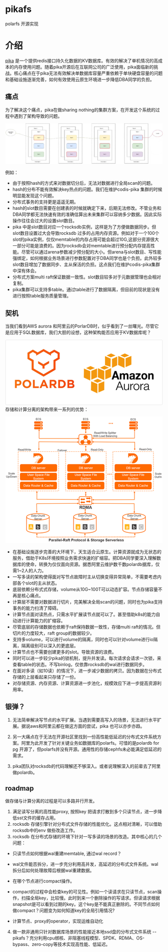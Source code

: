 # pikafs
polarfs 开源实现

# 介绍
[pika](https://github.com/OpenAtomFoundation/pika) 是一个提供redis接口持久化数据的KV数据库。有效的解决了单机情况的高成本的内存使用问题。随着pika开源后在互联网公司的广泛使用，pika面临新的挑战。核心痛点在于pika无法有效解决单数据库容量严重依赖于单块硬盘容量的问题和基础设施逐渐完善，如何有效使用云原生环境进一步降低DBA同学的负担。

## 痛点

为了解决这个痛点，pika在做sharing nothing的集群方案，在开发这个系统的过程中遇到了架构导致的问题。

![share nothing](https://github.com/kernelai/pikafs/blob/main/doc/pic/share_nothing_argchitecture.png)

例如：

* 由于按照hash的方式来对数据切分后，无法对数据进行全局scan的问题。
* hash的分布不能有效解决key热点的问题。我们在维护codis-pika 集群的时候明显能发现这个问题。
* 分布式事务的支持更是遥遥无期。
* hash的slot数目需要在创建表的时候就确定下来，后期无法修改。不管业务和DBA同学都无法快速有效的准确估算出未来集群可以容纳多少数据。因此实际操作往往会过大的设置slot数目。
* pika 中是slot数目对应一个rocksdb实例，这样是为了方便做数据同步。但slot数目设置过大会导致rocksdb 过多的占用内存资源。例如对于一个100个slot的pika实例，仅仅memtable的内存占用可能会超过10G,这部分资源很大一部分可能是浪费的。因为rocksdb会对memtable进行预分配内存提高性能。尽管可以通过arena参数减少预分配的大小。但arena与slot数目、写性能强绑定，如何根据业务场景进行参数配置对于DBA同学也是个负担。此外较多slot数目增加了数据同步、主从保活的负担。这点我们在维护codis-pika集群中深有体会。
* 分布式方案multi raft保证数据一致性。slot数目较多对于元数据管理也会相对复制。
* pika集群可以支持多table。通过table进行了数据隔离，但目前的现状是没有进行按照table服务质量管理。


## 契机
当我们看到AWS aurora 和阿里云的PorlarDB时，似乎看到了一丝曙光。尽管它是应用于SQL数据库，我们大胆的设想，这种架构能否应用于KV数据库呢？

![polardb](https://github.com/kernelai/pikafs/blob/main/doc/pic/polardb.png)
存储和计算分离的架构带来一系列的优势：

![share storage](https://github.com/kernelai/pikafs/blob/main/doc/pic/share_storage_argchitecture.png)

* 在基础设施逐步完善的大环境下，天生适合云原生。计算资源就成为无状态的服务，借助于K8s环境按照业务需求快速的扩缩容。把DBA同学要深入理解数据库的使命，转换为仅仅面向资源。据悉阿里云维护数千数polardb据库，仅需1~2人的人力。
* 一写多读的架构使得面对写节点故障时主从切换变得异常简单，不需要考虑内部各个slot的主从状态。
* 底层依赖分布式式存储，volume从10G~100T可以动态扩容。节点存储容量不再是核心痛点。
* 计算层不需要对数据进行切片，完美解决全局scan的问题，同时也为pika支持事务的能力扫清了障碍。
* 计算节点面对读热点，只需水平扩展读节点就可以了。甚至借助k8s的能力自动进行计算能力的扩缩容。
* 尽管底层的存储数据也依赖于raft保持数据一致性，存储multi raft的情况。但切片的力度较大，raft group的数据较少。
* 支持多volume，可以进行volume的隔离，同时也可以针对volume进行io隔离，隔离级别可以深入的更底层。
* 计算节点也不需要创建更多的slot。导致资源的浪费。
* 同时可以进一步较少pika的锁机制，提升并发读。每次请求会请求一次锁，来查看table的状态。不写binlog，仅依靠rocksdb的wal进行数据同步。
* 在面对多读（如10读）的情况下，进一步减少数据的拷贝。因为数据在分布式存储的上层看起来只存储了一份。
* 对存储资源、内存资源、计算资源进一步池化，规模效应下进一步提高资源利用率。

## 银弹？
1. 无法简单解决写节点的水平扩展。当遇到需要高写入的场景，无法进行水平扩展。据说aws和阿里云都在做这方面的尝试，pika 也可以亦步亦趋。

2. 另一大痛点在于无法在开源社区里找到一份高性能低延迟的分布式文件系统方案。阿里为此开发了针对关键业务如数据库的polarfs。可惜的是polardb for pg 开源了，但polarfs并没有开源。通用性的存储cephfs未必能满足低延迟的需求。

3. pika团队对rocksdb的代码理解还不够深入。或者说理解深入的前辈去了阿里做polardb。

## roadmap

做存储与计算分离的过程是可以多路并行开发。
1. 满足读写分离的高性能proxy, 按照key 把请求打散到多个只读节点，进一步降低sst文件的缓存占用。
2. rocksdb 存储引擎针对分布式文件存储的性能优化。这点相对清晰，可以借助rocksdb中的env 做些改造工作。
3. rocksdb 在分布式存储的环境下针对一写多读的场景的改造。其中核心的几个问题：
 * 只读节点如何根据wal重建memtable, 通过wal record？

 * wal文件能否拆分，进一步充分利用高并发，高延迟的分布式文件系统。wal 拆分后如何处理故障后根据wal重建数据。

 * 在哪个节点进行compact操作。

 * compact的过程中会检查key的可见性。例如一个读请求在只读节点，scan操作，扫描全局key，比较慢。此时到来一个删除操作的写请求。但读请求根据snapshot是可以看到过期的key。这个key是不能真正删除的。不同节点如何做compact？问题变为如何知道key的全局引用情况?

 * 计算节点、proxy的operator，实现运维自动化

    

4. 做一款非通用只针对数据库场景的性能接近本地ssd盘的分布式文件系统 -- pikafs？充分利用cpu绑核、非阻塞线程模型、SPDK、RDMA、OS-bypass、zero-copy等技术实现高性能、低延迟。
